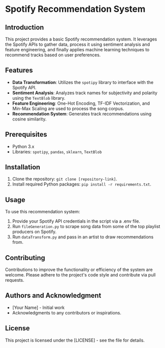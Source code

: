 # Spotify Recommendation System

## Introduction
This project provides a basic Spotify recommendation system. It leverages the Spotify APIs to gather data, process it using sentiment analysis and feature engineering, and finally applies machine learning techniques to recommend tracks based on user preferences.

## Features
- **Data Transformation**: Utilizes the `spotipy` library to interface with the Spotify API.
- **Sentiment Analysis**: Analyzes track names for subjectivity and polarity using the `TextBlob` library.
- **Feature Engineering**: One-Hot Encoding, TF-IDF Vectorization, and Min-Max Scaling are used to process the song corpus.
- **Recommendation System**: Generates track recommendations using cosine similarity.

## Prerequisites
- Python 3.x
- Libraries: `spotipy`, `pandas`, `sklearn`, `TextBlob`

## Installation
1. Clone the repository: `git clone [repository-link]`.
2. Install required Python packages: `pip install -r requirements.txt`.

## Usage
To use this recommendation system:
1. Provide your Spotify API credentials in the script via a .env file.
2. Run `fileGeneration.py` to scrape song data from some of the top playlist producers on Spotify.
3. Run `dataTransform.py` and pass in an artist to draw recommendations from.

## Contributing
Contributions to improve the functionality or efficiency of the system are welcome. Please adhere to the project's code style and contribute via pull requests.

## Authors and Acknowledgment
- [Your Name] - Initial work
- Acknowledgments to any contributors or inspirations.

## License
This project is licensed under the [LICENSE] - see the file for details.
